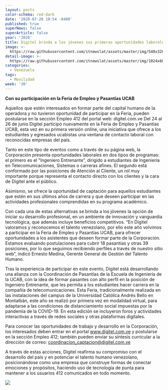 ```yaml
---
layout: posts
color-schema: red-dark
date: '2020-07-20 10:54 -0400'
published: true
superNews: false
superArticle: false
year: '2020'
title: Digitel brinda a los jóvenes sus primeras oportunidades laborales
image: >-
  https://raw.githubusercontent.com/itnewslat/assets/master/img/540x320/Torre-Digitel-p.jpg
detail-image: >-
  https://raw.githubusercontent.com/itnewslat/assets/master/img/1024x680/Torre-Digitel-g.jpg
categories:
  - Venezuela
tags:
  - Movilidad
week: '30'
---
```

**Con su participación en la Feria de Empleo y Pasantías UCAB**

Aquellos que estén interesados en formar parte del capital humano de la operadora y no tuvieron oportunidad de participar en la Feria, pueden postularse en la sección Empleo 412 del portal web: digitel.com.ve 
Del 24 al 26 de junio Digitel participó nuevamente en la Feria de Empleo y Pasantías UCAB, esta vez en su primera versión online, una iniciativa que ofrece a los estudiantes y egresados ucabistas una ventana de contacto laboral con reconocidas empresas del país. 

Tanto en este tipo de eventos como a través de su página web, la Corporación presenta oportunidades laborales en dos tipos de programas: el primero es el "Ingeniero Entrenante”, dirigido a estudiantes de Ingeniería en Telecomunicaciones, Sistemas o carreras afines. El segundo está conformado por las posiciones de Atención al Cliente, un rol muy importante porque representa el contacto directo con los clientes y la cara de Digitel ante el público.

Asimismo, se ofrece la oportunidad de captación para aquellos estudiantes que estén en sus últimos años de carrera y que deseen participar en las actividades profesionales comprendidas en su programa académico.

Con cada una de estas alternativas se brinda a los jóvenes la opción de iniciar su desarrollo profesional, en un ambiente de innovación y vanguardia tecnológica, que además incluye beneficios competitivos. “En Digitel valoramos y reconocemos el talento venezolano, por ello este año volvimos a participar en la Feria de Empleo y Pasantías UCAB, para ofrecer oportunidades a los asistentes que deseen formar parte de la Corporación. Estamos evaluando postulaciones para cubrir 18 pasantías y otras 39 posiciones, por lo que seguimos recibiendo perfiles a través de nuestro sitio web”, indicó Ernesto Medina, Gerente General de Gestión del Talento Humano.

Tras la experiencia de participar en este evento, Digitel está desarrollando una alianza con la Coordinación de Pasantías de la Escuela de Ingeniería de la UCAB, con la idea de formar pasantes con alto perfil en la posición de Ingeniero Entrenante, que les permita a los estudiantes hacer carrera en la compañía de telecomunicaciones.
Esta Feria, tradicionalmente realizada en las instalaciones del campus de la Universidad Católica Andrés Bello en Montalbán, este año se realizó por primera vez en modalidad virtual, para adaptarse a las condiciones de distanciamiento social impuestas por la pandemia de la COVID-19. En esta edición se incluyeron foros y actividades interactivas a través de redes sociales y otras plataformas digitales. 

Para conocer las oportunidades de trabajo y desarrollo en la Corporación, los interesados deben entrar en el portal www.digitel.com.ve y postularse en la sección Empleo 412; también pueden enviar su síntesis curricular a la dirección de correo: coordinacion_captacion@digitel.com.ve

A través de estas acciones, Digitel reafirma su compromiso con el desarrollo del país y en potenciar el talento humano venezolano, posicionándose como una empresa que construye formas de conectar emociones y propósitos, haciendo uso de tecnología de punta para mantener a los usuarios 412 comunicados en todo momento.

<img src="https://tracker.metricool.com/c3po.jpg?hash=56f88a41e39ab42c063cc51676587a04"/>
